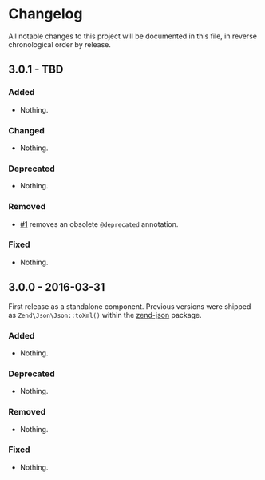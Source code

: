 # Changelog

All notable changes to this project will be documented in this file, in reverse chronological order by release.

## 3.0.1 - TBD

### Added

- Nothing.

### Changed

- Nothing.

### Deprecated

- Nothing.

### Removed

- [#1](https://github.com/zendframework/zend-xml2json/pull/1) removes an
  obsolete `@deprecated` annotation.

### Fixed

- Nothing.

## 3.0.0 - 2016-03-31

First release as a standalone component. Previous versions were shipped as
`Zend\Json\Json::toXml()` within the [zend-json](https://github.com/zendframework/zend-json)
package.

### Added

- Nothing.

### Deprecated

- Nothing.

### Removed

- Nothing.

### Fixed

- Nothing.
